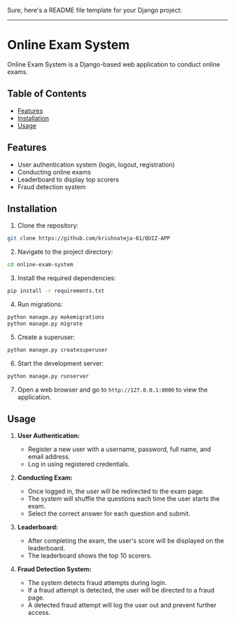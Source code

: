 Sure, here's a README file template for your Django project:

---

# Online Exam System

Online Exam System is a Django-based web application to conduct online exams.

## Table of Contents

- [Features](#features)
- [Installation](#installation)
- [Usage](#usage)

## Features

- User authentication system (login, logout, registration)
- Conducting online exams
- Leaderboard to display top scorers
- Fraud detection system

## Installation

1. Clone the repository:

```bash
git clone https://github.com/krishnateja-81/QUIZ-APP
```

2. Navigate to the project directory:

```bash
cd online-exam-system
```

3. Install the required dependencies:

```bash
pip install -r requirements.txt
```

4. Run migrations:

```bash
python manage.py makemigrations
python manage.py migrate
```

5. Create a superuser:

```bash
python manage.py createsuperuser
```

6. Start the development server:

```bash
python manage.py runserver
```

7. Open a web browser and go to `http://127.0.0.1:8000` to view the application.

## Usage

1. **User Authentication:**
   - Register a new user with a username, password, full name, and email address.
   - Log in using registered credentials.

2. **Conducting Exam:**
   - Once logged in, the user will be redirected to the exam page.
   - The system will shuffle the questions each time the user starts the exam.
   - Select the correct answer for each question and submit.

3. **Leaderboard:**
   - After completing the exam, the user's score will be displayed on the leaderboard.
   - The leaderboard shows the top 10 scorers.

4. **Fraud Detection System:**
   - The system detects fraud attempts during login.
   - If a fraud attempt is detected, the user will be directed to a fraud page.
   - A detected fraud attempt will log the user out and prevent further access.

